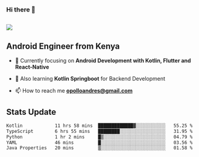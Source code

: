 ### Hi there 👋
<h2 align="left"><img src="https://readme-typing-svg.herokuapp.com?color='blue'&lines=I'm+Andrew+Opollo😊;Welcome+to+my+Github😜"> </h2>

## Android Engineer from Kenya


- 🌱 Currently focusing on **Android Development with Kotlin, Flutter and React-Native**

- 🔭 Also learning **Kotlin Springboot** for Backend Development

- 📫 How to reach me **opolloandres@gmail.com**


## Stats Update
<!--START_SECTION:waka-->

```txt
Kotlin            11 hrs 58 mins  █████████████▓░░░░░░░░░░░   55.25 %
TypeScript        6 hrs 55 mins   ████████░░░░░░░░░░░░░░░░░   31.95 %
Python            1 hr 2 mins     █▒░░░░░░░░░░░░░░░░░░░░░░░   04.79 %
YAML              46 mins         █░░░░░░░░░░░░░░░░░░░░░░░░   03.56 %
Java Properties   20 mins         ▒░░░░░░░░░░░░░░░░░░░░░░░░   01.58 %
```

<!--END_SECTION:waka-->


